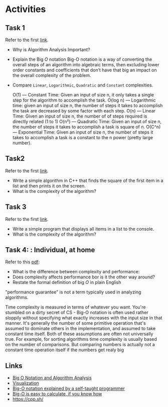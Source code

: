 # Activities

## Task 1

Refer to the first [link](#links).

- Why is Algorithm Analysis Important?
- Explain the Big $O$ notation
Big-O notation is a way of converting the overall steps of an algorithm into algebraic terms, then excluding lower order constants and coefficients that don’t have that big an impact on the overall complexity of the problem.
- Compare `Linear`, `Logarithmic`, `Quadratic` and `Constant` complexities.

    O(1) — Constant Time: Given an input of size n, it only takes a single step for the algorithm to accomplish the task.
    O(log n) — Logarithmic time: given an input of size n, the number of steps it takes to accomplish the task are decreased by some factor with each step.
    O(n) — Linear Time: Given an input of size n, the number of of steps required is directly related (1 to 1)
    O(n²) — Quadratic Time: Given an input of size n, the number of steps it takes to accomplish a task is square of n.
    O(C^n) — Exponential Time: Given an input of size n, the number of steps it takes to accomplish a task is a constant to the n power (pretty large number).

## Task2

Refer to the first [link](#links).

- Write a simple algorithm in C++ that finds the square of the first item in a list and then prints it on the screen.
- What is the complexity of the algorithm?

## Task 3

Refer to the first [link](#links).

- Write a simple program that displays all items in a list to the console.
- What is the complexity of the algorithm?

## Task 4: : Individual, at home

Refer to this [pdf](./big_o.pdf):

- What is the difference between complexity and performance:
- Does complexity affects performance bor is it the other way around?
- Restate the formal definition of big $O$ in plain English



"performance guarantee" is not a term typically used in analyzing algorithms.

Time complexity is measured in terms of whatever you want. You're stumbled on a dirty secret of CS - Big-O notation is often used rather sloppily without specifying what exactly increases with the input size in that manner. It's generally the number of some primitive operation that's assumed to dominate others in the implementation, and assumed to take constant time itself. Both of these assumptions are often not universally true. For example, for sorting algorithms time complexity is usually based on the number of comparisons. But comparing numbers is actually not a constant time operation itself if the numbers get realy big


## Links

- [Big O Notation and Algorithm Analysis ](https://stackabuse.com/big-o-notation-and-algorithm-analysis-with-python-examples/)
- [Visualization](https://www.cs.usfca.edu/~galles/visualization/Search.html)
- [Big-O notation explained by a self-taught programmer](https://justin.abrah.ms/computer-science/big-o-notation-explained.html)
- [Big-O is easy to calculate, if you know how](https://justin.abrah.ms/computer-science/how-to-calculate-big-o.html)
- https://cpp.sh/
